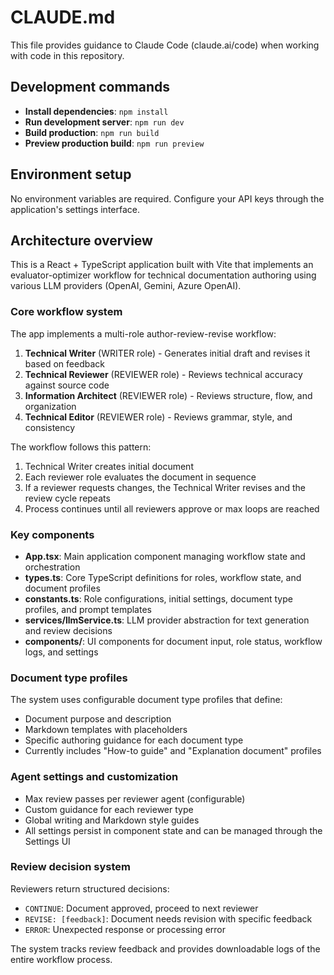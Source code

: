 # CLAUDE.md

This file provides guidance to Claude Code (claude.ai/code) when working with code in this repository.

## Development commands

- **Install dependencies**: `npm install`
- **Run development server**: `npm run dev`
- **Build production**: `npm run build`
- **Preview production build**: `npm run preview`

## Environment setup

No environment variables are required. Configure your API keys through the application's settings interface.

## Architecture overview

This is a React + TypeScript application built with Vite that implements an evaluator-optimizer workflow for technical documentation authoring using various LLM providers (OpenAI, Gemini, Azure OpenAI).

### Core workflow system

The app implements a multi-role author-review-revise workflow:

1. **Technical Writer** (WRITER role) - Generates initial draft and revises it based on feedback
2. **Technical Reviewer** (REVIEWER role) - Reviews technical accuracy against source code
3. **Information Architect** (REVIEWER role) - Reviews structure, flow, and organization
4. **Technical Editor** (REVIEWER role) - Reviews grammar, style, and consistency

The workflow follows this pattern:

1. Technical Writer creates initial document
2. Each reviewer role evaluates the document in sequence
3. If a reviewer requests changes, the Technical Writer revises and the review cycle repeats
4. Process continues until all reviewers approve or max loops are reached

### Key components

- **App.tsx**: Main application component managing workflow state and orchestration
- **types.ts**: Core TypeScript definitions for roles, workflow state, and document profiles
- **constants.ts**: Role configurations, initial settings, document type profiles, and prompt templates
- **services/llmService.ts**: LLM provider abstraction for text generation and review decisions
- **components/**: UI components for document input, role status, workflow logs, and settings

### Document type profiles

The system uses configurable document type profiles that define:

- Document purpose and description
- Markdown templates with placeholders
- Specific authoring guidance for each document type
- Currently includes "How-to guide" and "Explanation document" profiles

### Agent settings and customization

- Max review passes per reviewer agent (configurable)
- Custom guidance for each reviewer type
- Global writing and Markdown style guides
- All settings persist in component state and can be managed through the Settings UI

### Review decision system

Reviewers return structured decisions:

- `CONTINUE`: Document approved, proceed to next reviewer
- `REVISE: [feedback]`: Document needs revision with specific feedback
- `ERROR`: Unexpected response or processing error

The system tracks review feedback and provides downloadable logs of the entire workflow process.
